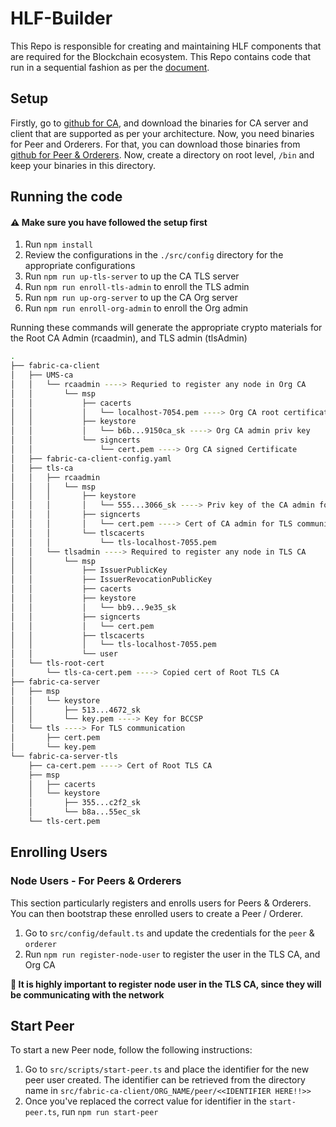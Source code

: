 # HLF-Builder

This Repo is responsible for creating and maintaining HLF components that are required for the Blockchain ecosystem. This Repo contains code that run in a sequential fashion as per the [document](https://hyperledger-fabric-ca.readthedocs.io/en/latest).

## Setup

Firstly, go to [github for CA](https://github.com/hyperledger/fabric-ca/releases), and download the binaries for CA server and client that are supported as per your architecture.
Now, you need binaries for Peer and Orderers. For that, you can download those binaries from [github for Peer & Orderers](https://github.com/hyperledger/fabric/releases).
Now, create a directory on root level, `/bin` and keep your binaries in this directory.

## Running the code

#### ⚠️ Make sure you have followed the setup first

1. Run `npm install`
2. Review the configurations in the `./src/config` directory for the appropriate configurations
3. Run `npm run up-tls-server` to up the CA TLS server
4. Run `npm run enroll-tls-admin` to enroll the TLS admin
5. Run `npm run up-org-server` to up the CA Org server
6. Run `npm run enroll-org-admin` to enroll the Org admin

Running these commands will generate the appropriate crypto materials for the Root CA Admin (rcaadmin), and TLS admin (tlsAdmin)

```bash
.
├── fabric-ca-client
│   ├── UMS-ca
│   │   └── rcaadmin ----> Requried to register any node in Org CA
│   │       └── msp
│   │           ├── cacerts
│   │           │   └── localhost-7054.pem ----> Org CA root certificate
│   │           ├── keystore
│   │           │   └── b6b...9150ca_sk ----> Org CA admin priv key
│   │           └── signcerts
│   │               └── cert.pem ----> Org CA signed Certificate
│   ├── fabric-ca-client-config.yaml
│   ├── tls-ca
│   │   ├── rcaadmin
│   │   │   └── msp
│   │   │       ├── keystore
│   │   │       │   └── 555...3066_sk ----> Priv key of the CA admin for TLS communication
│   │   │       ├── signcerts
│   │   │       │   └── cert.pem ----> Cert of CA admin for TLS communication
│   │   │       └── tlscacerts
│   │   │           └── tls-localhost-7055.pem
│   │   └── tlsadmin ----> Required to register any node in TLS CA
│   │       └── msp
│   │           ├── IssuerPublicKey
│   │           ├── IssuerRevocationPublicKey
│   │           ├── cacerts
│   │           ├── keystore
│   │           │   └── bb9...9e35_sk
│   │           ├── signcerts
│   │           │   └── cert.pem
│   │           ├── tlscacerts
│   │           │   └── tls-localhost-7055.pem
│   │           └── user
│   └── tls-root-cert
│       └── tls-ca-cert.pem ----> Copied cert of Root TLS CA
├── fabric-ca-server
│   ├── msp
│   │   └── keystore
│   │       ├── 513...4672_sk
│   │       └── key.pem ----> Key for BCCSP
│   └── tls ----> For TLS communication
│       ├── cert.pem
│       └── key.pem
└── fabric-ca-server-tls
    ├── ca-cert.pem ----> Cert of Root TLS CA
    ├── msp
    │   ├── cacerts
    │   └── keystore
    │       ├── 355...c2f2_sk
    │       └── b8a...55ec_sk
    └── tls-cert.pem
```

## Enrolling Users

### Node Users - For Peers & Orderers

This section particularly registers and enrolls users for Peers & Orderers. You can then bootstrap these enrolled users to create a Peer / Orderer.

1. Go to `src/config/default.ts` and update the credentials for the `peer` & `orderer`
2. Run `npm run register-node-user` to register the user in the TLS CA, and Org CA

**🚨 It is highly important to register node user in the TLS CA, since they will be communicating with the network**

## Start Peer

To start a new Peer node, follow the following instructions:

1. Go to `src/scripts/start-peer.ts` and place the identifier for the new peer user created. The identifier can be retrieved from the directory name in `src/fabric-ca-client/ORG_NAME/peer/<<IDENTIFIER HERE!!>>`
2. Once you've replaced the correct value for identifier in the `start-peer.ts`, run `npm run start-peer`
